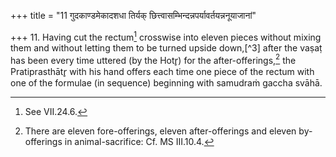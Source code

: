 +++
title = "11 गुदकाण्डमेकादशधा तिर्यक् छित्त्वासम्भिन्दन्नपर्यावर्तयन्ननूयाजानां"

+++
11. Having cut the rectum[^1] crosswise into eleven pieces without mixing them and without letting them to be turned upside down,[^3] after the vaṣaṭ has been every time uttered (by the Hotr̥) for the after-offerings,[^4] the Pratiprasthātr̥ with his hand offers each time one piece of the rectum with one of the formulae (in sequence) beginning with samudraṁ gaccha svāhā.  


[^1]: See VII.24.6.  

[^2-3]: Cf. TS VI.4.1.1.  

[^4]: There are eleven fore-offerings, eleven after-offerings and eleven by-offerings in animal-sacrifice: Cf. MS III.10.4.  

[^5]: He is the performer of the by-offerings.  

[^6]: TS I.3.11. 

